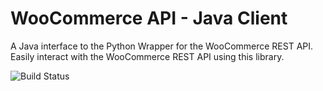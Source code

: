 WooCommerce API - Java Client
===============================

A Java interface to the Python Wrapper for the WooCommerce REST API. Easily interact with the WooCommerce REST API using this library.

![Build Status](https://travis-ci.org/jpgreze/wc-api-java.svg?branch=master)
